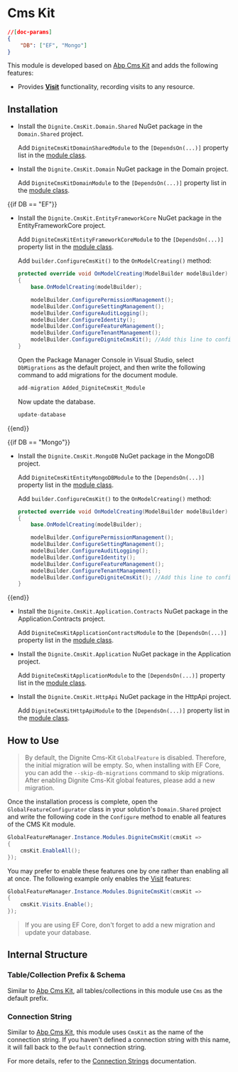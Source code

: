 # Cms Kit

````json
//[doc-params]
{
    "DB": ["EF", "Mongo"]
}
````

This module is developed based on [Abp Cms Kit](https://docs.abp.io/en/abp/latest/Modules/Cms-Kit/Index) and adds the following features:

* Provides [**Visit**](Visit.md) functionality, recording visits to any resource.

## Installation

* Install the `Dignite.CmsKit.Domain.Shared` NuGet package in the `Domain.Shared` project.

    Add `DigniteCmsKitDomainSharedModule` to the `[DependsOn(...)]` property list in the [module class](https://docs.abp.io/en/abp/latest/Module-Development-Basics).

* Install the `Dignite.CmsKit.Domain` NuGet package in the Domain project.

    Add `DigniteCmsKitDomainModule` to the `[DependsOn(...)]` property list in the [module class](https://docs.abp.io/en/abp/latest/Module-Development-Basics).

{{if DB == "EF"}}

* Install the `Dignite.CmsKit.EntityFrameworkCore` NuGet package in the EntityFrameworkCore project.

    Add `DigniteCmsKitEntityFrameworkCoreModule` to the `[DependsOn(...)]` property list in the [module class](https://docs.abp.io/en/abp/latest/Module-Development-Basics).

    Add `builder.ConfigureCmsKit()` to the `OnModelCreating()` method:

    ```csharp
    protected override void OnModelCreating(ModelBuilder modelBuilder)
    {
        base.OnModelCreating(modelBuilder);

        modelBuilder.ConfigurePermissionManagement();
        modelBuilder.ConfigureSettingManagement();
        modelBuilder.ConfigureAuditLogging();
        modelBuilder.ConfigureIdentity();
        modelBuilder.ConfigureFeatureManagement();
        modelBuilder.ConfigureTenantManagement();
        modelBuilder.ConfigureDigniteCmsKit(); //Add this line to configure the CmsKit Module
    }
    ```

    Open the Package Manager Console in Visual Studio, select `DbMigrations` as the default project, and then write the following command to add migrations for the document module.

    ```csharp
    add-migration Added_DigniteCmsKit_Module
    ```

    Now update the database.

    ```csharp
    update-database
    ```

{{end}}

{{if DB == "Mongo"}}

* Install the `Dignite.CmsKit.MongoDB` NuGet package in the MongoDB project.

    Add `DigniteCmsKitEntityMongoDBModule` to the `[DependsOn(...)]` property list in the [module class](https://docs.abp.io/en/abp/latest/Module-Development-Basics).

    Add `builder.ConfigureCmsKit()` to the `OnModelCreating()` method:

    ```csharp
    protected override void OnModelCreating(ModelBuilder modelBuilder)
    {
        base.OnModelCreating(modelBuilder);

        modelBuilder.ConfigurePermissionManagement();
        modelBuilder.ConfigureSettingManagement();
        modelBuilder.ConfigureAuditLogging();
        modelBuilder.ConfigureIdentity();
        modelBuilder.ConfigureFeatureManagement();
        modelBuilder.ConfigureTenantManagement();
        modelBuilder.ConfigureDigniteCmsKit(); //Add this line to configure the Dignite CmsKit Module
    }
    ```

{{end}}

* Install the `Dignite.CmsKit.Application.Contracts` NuGet package in the Application.Contracts project.

    Add `DigniteCmsKitApplicationContractsModule` to the `[DependsOn(...)]` property list in the [module class](https://docs.abp.io/en/abp/latest/Module-Development-Basics).

* Install the `Dignite.CmsKit.Application` NuGet package in the Application project.

    Add `DigniteCmsKitApplicationModule` to the `[DependsOn(...)]` property list in the [module class](https://docs.abp.io/en/abp/latest/Module-Development-Basics).

* Install the `Dignite.CmsKit.HttpApi` NuGet package in the HttpApi project.

    Add `DigniteCmsKitHttpApiModule` to the `[DependsOn(...)]` property list in the [module class](https://docs.abp.io/en/abp/latest/Module-Development-Basics).

## How to Use

> By default, the Dignite Cms-Kit `GlobalFeature` is disabled. Therefore, the initial migration will be empty. So, when installing with EF Core, you can add the `--skip-db-migrations` command to skip migrations. After enabling Dignite Cms-Kit global features, please add a new migration.

Once the installation process is complete, open the `GlobalFeatureConfigurator` class in your solution's `Domain.Shared` project and write the following code in the `Configure` method to enable all features of the CMS Kit module.

```csharp
GlobalFeatureManager.Instance.Modules.DigniteCmsKit(cmsKit =>
{
    cmsKit.EnableAll();
});
```

You may prefer to enable these features one by one rather than enabling all at once. The following example only enables the [Visit](Visit.md) features:

````csharp
GlobalFeatureManager.Instance.Modules.DigniteCmsKit(cmsKit =>
{
    cmsKit.Visits.Enable();
});
````

> If you are using EF Core, don't forget to add a new migration and update your database.

## Internal Structure

### Table/Collection Prefix & Schema

Similar to [Abp Cms Kit](https://docs.abp.io/en/abp/latest/Modules/Cms-Kit/Index), all tables/collections in this module use `Cms` as the default prefix.

### Connection String

Similar to [Abp Cms Kit](https://docs.abp.io/en/abp/latest/Modules/Cms-Kit/Index), this module uses `CmsKit` as the name of the connection string. If you haven't defined a connection string with this name, it will fall back to the `Default` connection string.

For more details, refer to the [Connection Strings](https://docs.abp.io/en/abp/latest/Connection-Strings) documentation.
